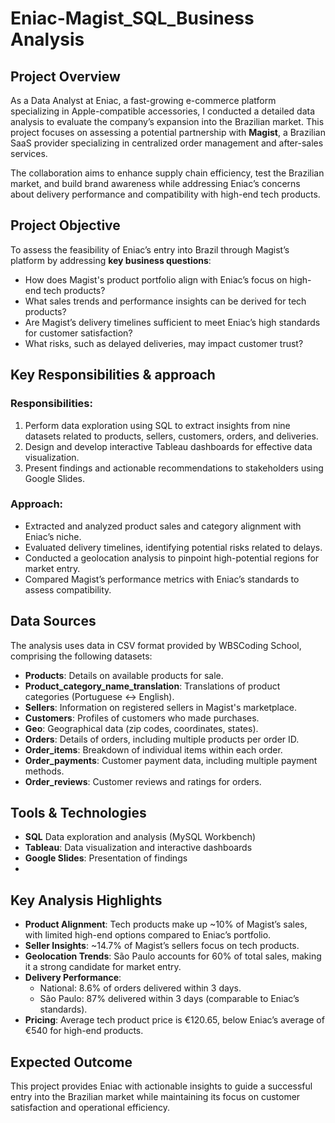# Eniac-Magist_SQL_Business Analysis

## Project Overview

As a Data Analyst at Eniac, a fast-growing e-commerce platform specializing in Apple-compatible accessories, I conducted a detailed data analysis to evaluate the company’s expansion into the Brazilian market. This project focuses on assessing a potential partnership with **Magist**, a Brazilian SaaS provider specializing in centralized order management and after-sales services.

The collaboration aims to enhance supply chain efficiency, test the Brazilian market, and build brand awareness while addressing Eniac’s concerns about delivery performance and compatibility with high-end tech products.


## Project Objective

To assess the feasibility of Eniac’s entry into Brazil through Magist’s platform by addressing **key business questions**:

- How does Magist's product portfolio align with Eniac’s focus on high-end tech products?
- What sales trends and performance insights can be derived for tech products?
- Are Magist’s delivery timelines sufficient to meet Eniac’s high standards for customer satisfaction?
- What risks, such as delayed deliveries, may impact customer trust?


## Key Responsibilities & approach

### Responsibilities:
  1. Perform data exploration using SQL to extract insights from nine datasets related to products, sellers, customers, orders, and deliveries.
  2. Design and develop interactive Tableau dashboards for effective data visualization.
  3. Present findings and actionable recommendations to stakeholders using Google Slides.

### Approach:
  - Extracted and analyzed product sales and category alignment with Eniac’s niche.
  - Evaluated delivery timelines, identifying potential risks related to delays.
  - Conducted a geolocation analysis to pinpoint high-potential regions for market entry.
  - Compared Magist’s performance metrics with Eniac’s standards to assess compatibility.

## Data Sources

The analysis uses data in CSV format provided by WBSCoding School, comprising the following datasets:

- **Products**: Details on available products for sale.
- **Product_category_name_translation**: Translations of product categories (Portuguese ↔ English).
- **Sellers**: Information on registered sellers in Magist's marketplace.
- **Customers**: Profiles of customers who made purchases.
- **Geo**: Geographical data (zip codes, coordinates, states).
- **Orders**: Details of orders, including multiple products per order ID.
- **Order_items**: Breakdown of individual items within each order.
- **Order_payments**: Customer payment data, including multiple payment methods.
- **Order_reviews**: Customer reviews and ratings for orders.


## Tools & Technologies

- **SQL** Data exploration and analysis (MySQL Workbench)
- **Tableau**: Data visualization and interactive dashboards
- **Google Slides**: Presentation of findings
- 

## Key Analysis Highlights

- **Product Alignment**: Tech products make up ~10% of Magist’s sales, with limited high-end options compared to Eniac’s portfolio.
- **Seller Insights**: ~14.7% of Magist’s sellers focus on tech products.
- **Geolocation Trends**: São Paulo accounts for 60% of total sales, making it a strong candidate for market entry.
- **Delivery Performance**:
  - National: 8.6% of orders delivered within 3 days.
  - São Paulo: 87% delivered within 3 days (comparable to Eniac’s standards).
- **Pricing**: Average tech product price is €120.65, below Eniac’s average of €540 for high-end products.


## Expected Outcome

This project provides Eniac with actionable insights to guide a successful entry into the Brazilian market while maintaining its focus on customer satisfaction and operational efficiency.
